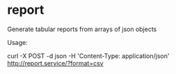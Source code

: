 report
======

Generate tabular reports from arrays of json objects

Usage:

  curl -X POST -d json  -H 'Content-Type: application/json' http://report.service/?format=csv

